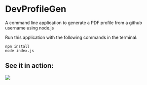 # DevProfileGen

A command line application to generate a PDF profile from a github username using node.js

Run this application with the following commands in the terminal:

```
npm install
node index.js
```

## See it in action:

![](DevProfileGen.gif)
